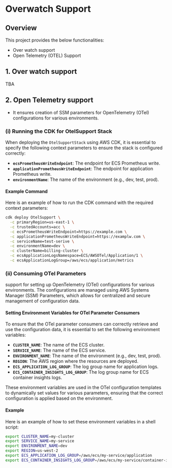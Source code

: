 # Overwatch Support

## Overview

This project provides the below functionalities:
- Over watch support
- Open Telemetry (OTEL) Support

## 1. Over watch support
TBA

## 2. Open Telemetry support
- It ensures creation of SSM parameters for OpenTelemetry (OTel) configurations for various environments.

### (i) Running the CDK for OtelSupport Stack
When deploying the `OtelSupportStack` using AWS CDK, it is essential to specify the following context parameters to ensure the stack is configured correctly:

- **`ecsPrometheusWriteEndpoint`**: The endpoint for ECS Prometheus write.
- **`applicationPrometheusWriteEndpoint`**: The endpoint for application Prometheus write.
- **`environmentName`**: The name of the environment (e.g., dev, test, prod).

#### Example Command

Here is an example of how to run the CDK command with the required context parameters:

```sh
cdk deploy OtelSupport \
  -c primaryRegion=us-east-1 \
  -c trustedAccounts=acc \
  -c ecsPrometheusWriteEndpoint=https://example.com \
  -c applicationPrometheusWriteEndpoint=https://examplw.com \
  -c serviceName=test-serive \
  -c environmentName=dev \
  -c clusterName=billing-cluster \
  -c ecsApplicationLogsNamespace=ECS/AWSOTel/Application/1 \
  -c ecsApplicationLogGroup=/aws/ecs/application/metrics 
```

### (ii) Consuming OTel Parameters
support for setting up OpenTelemetry (OTel) configurations for various environments. The configurations are managed using AWS Systems Manager (SSM) Parameters, which allows for centralized and secure management of configuration data.

#### Setting Environment Variables for OTel Parameter Consumers

To ensure that the OTel parameter consumers can correctly retrieve and use the configuration data, it is essential to set the following environment variables:

- **`CLUSTER_NAME`**: The name of the ECS cluster.
- **`SERVICE_NAME`**: The name of the ECS service.
- **`ENVIRONMENT_NAME`**: The name of the environment (e.g., dev, test, prod).
- **`REGION`**: The AWS region where the resources are deployed.
- **`ECS_APPLICATION_LOG_GROUP`**: The log group name for application logs.
- **`ECS_CONTAINER_INSIGHTS_LOG_GROUP`**: The log group name for ECS container insights logs.

These environment variables are used in the OTel configuration templates to dynamically set values for various parameters, ensuring that the correct configuration is applied based on the environment.

#### Example

Here is an example of how to set these environment variables in a shell script:

```sh
export CLUSTER_NAME=my-cluster
export SERVICE_NAME=my-service
export ENVIRONMENT_NAME=dev
export REGION=us-west-2
export ECS_APPLICATION_LOG_GROUP=/aws/ecs/my-service/application
export ECS_CONTAINER_INSIGHTS_LOG_GROUP=/aws/ecs/my-service/container-insights
```
